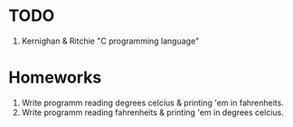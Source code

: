 # TODO

1. Kernighan & Ritchie "C programming language"

# Homeworks

1. Write programm reading degrees celcius & printing 'em in fahrenheits.
1. Write programm reading fahrenheits & printing 'em in degrees celcius.